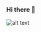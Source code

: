 ### Hi there 👋
![alt text](https://raw.githubusercontent.com/AntiHero/ZeroHelpStudioLogo/master/zerohelplogo2.png?token=AEJLTBP5HRVC2OZSDALIMRC7ULDLG)
<!--
**AntiHero/AntiHero** is a ✨ _special_ ✨ repository because its `README.md` (this file) appears on your GitHub profile.

Here are some ideas to get you started:

- 🔭 I’m currently working on ...
- 🌱 I’m currently learning ...
- 👯 I’m looking to collaborate on ...
- 🤔 I’m looking for help with ...
- 💬 Ask me about ...
- 📫 How to reach me: ...
- 😄 Pronouns: ...
- ⚡ Fun fact: ...
-->
